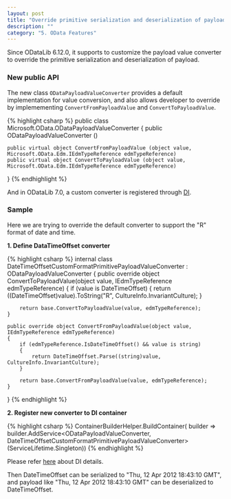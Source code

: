 ```yaml
---
layout: post
title: "Override primitive serialization and deserialization of payload"
description: ""
category: "5. OData Features"
---
```


Since ODataLib 6.12.0, it supports to customize the payload value converter to override the primitive serialization and deserialization of payload.

### New public API

The new class `ODataPayloadValueConverter` provides a default implementation for value conversion, and also allows developer to override by implemementing `ConvertFromPayloadValue` and `ConvertToPayloadValue`.

{% highlight csharp %}
public class Microsoft.OData.ODataPayloadValueConverter {
	public ODataPayloadValueConverter ()

	public virtual object ConvertFromPayloadValue (object value, Microsoft.OData.Edm.IEdmTypeReference edmTypeReference)
	public virtual object ConvertToPayloadValue (object value, Microsoft.OData.Edm.IEdmTypeReference edmTypeReference)
}
{% endhighlight %}

And in ODataLib 7.0, a custom converter is registered through [DI](http://odata.github.io/odata.net/v7/#01-04-di-support).

### Sample

Here we are trying to override the default converter to support the "R" format of date and time.   

<strong>1. Define DataTimeOffset converter</strong>

{% highlight csharp %}
internal class DateTimeOffsetCustomFormatPrimitivePayloadValueConverter : ODataPayloadValueConverter
{
    public override object ConvertToPayloadValue(object value, IEdmTypeReference edmTypeReference)
    {
        if (value is DateTimeOffset)
        {
            return ((DateTimeOffset)value).ToString("R", CultureInfo.InvariantCulture);
        }

        return base.ConvertToPayloadValue(value, edmTypeReference);
    }

    public override object ConvertFromPayloadValue(object value, IEdmTypeReference edmTypeReference)
    {
        if (edmTypeReference.IsDateTimeOffset() && value is string)
        {
            return DateTimeOffset.Parse((string)value, CultureInfo.InvariantCulture);
        }

        return base.ConvertFromPayloadValue(value, edmTypeReference);
    }
}
{% endhighlight %}

<strong>2. Register new converter to DI container</strong>

{% highlight csharp %}
ContainerBuilderHelper.BuildContainer(
	    builder => builder.AddService<ODataPayloadValueConverter, DateTimeOffsetCustomFormatPrimitivePayloadValueConverter>(ServiceLifetime.Singleton))
{% endhighlight %}

Please refer [here](http://odata.github.io/odata.net/v7/#01-04-di-support) about DI details.

Then DateTimeOffset can be serialized to "Thu, 12 Apr 2012 18:43:10 GMT", and payload like "Thu, 12 Apr 2012 18:43:10 GMT" can be deserialized to DateTimeOffset.

